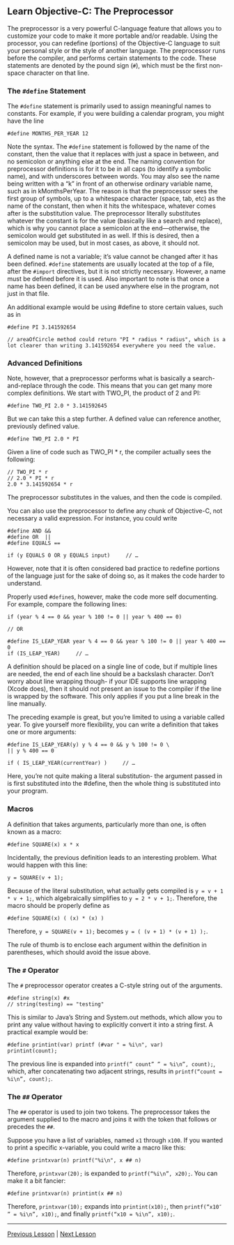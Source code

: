 ## Learn Objective-C: The Preprocessor

The preprocessor is a very powerful C-language feature that allows you to customize your code to make it more portable and/or readable. Using the processor, you can redefine (portions) of the Objective-C language to suit your personal style or the style of another language. The preprocessor runs before the compiler, and performs certain statements to the code. These statements are denoted by the pound sign (`#`), which must be the first non-space character on that line.

### The `#define` Statement

The `#define` statement is primarily used to assign meaningful names to constants. For example, if you were building a calendar program, you might have the line

```objc
#define MONTHS_PER_YEAR 12
```

Note the syntax. The `#define` statement is followed by the name of the constant, then the value that it replaces with just a space in between, and no semicolon or anything else at the end. The naming convention for preprocessor definitions is for it to be in all caps (to identify a symbolic name), and with underscores between words. You may also see the name being written with a “k” in front of an otherwise ordinary variable name, such as in kMonthsPerYear. The reason is that the preprocessor sees the first group of symbols, up to a whitespace character (space, tab, etc) as the name of the constant, then when it hits the whitespace, whatever comes after is the substitution value. The preprocessor literally substitutes whatever the constant is for the value (basically like a search and replace), which is why you cannot place a semicolon at the end—otherwise, the semicolon would get substituted in as well. If this is desired, then a semicolon may be used, but in most cases, as above, it should not.

A defined name is not a variable; it’s value cannot be changed after it has been defined. `#define` statements are usually located at the top of a file, after the `#import` directives, but it is not strictly necessary. However, a name must be defined before it is used. Also important to note is that once a name has been defined, it can be used anywhere else in the program, not just in that file.

An additional example would be using #define to store certain values, such as in

```objc
#define PI 3.141592654

// areaOfCircle method could return "PI * radius * radius", which is a lot clearer than writing 3.141592654 everywhere you need the value.
```

### Advanced Definitions

Note, however, that a preprocessor performs what is basically a search-and-replace through the code. This means that you can get many more complex definitions. We start with TWO_PI, the product of 2 and PI:

```objc
#define TWO_PI 2.0 * 3.141592645
```

But we can take this a step further. A defined value can reference another, previously defined value.

```objc
#define TWO_PI 2.0 * PI
```

Given a line of code such as TWO_PI * r, the compiler actually sees the following:

```objc
// TWO_PI * r
// 2.0 * PI * r
2.0 * 3.141592654 * r
```

The preprocessor substitutes in the values, and then the code is compiled.

You can also use the preprocessor to define any chunk of Objective-C, not necessary a valid expression. For instance, you could write

```objc
#define AND &&
#define OR  ||
#define EQUALS ==

if (y EQUALS 0 OR y EQUALS input)     // …
```

However, note that it is often considered bad practice to redefine portions of the language just for the sake of doing so, as it makes the code harder to understand.

Properly used `#define`s, however, make the code more self documenting. For example, compare the following lines:

```objc
if (year % 4 == 0 && year % 100 != 0 || year % 400 == 0)

// OR

#define IS_LEAP_YEAR year % 4 == 0 && year % 100 != 0 || year % 400 == 0
if (IS_LEAP_YEAR)     // …
```

A definition should be placed on a single line of code, but if multiple lines are needed, the end of each line should be a backslash character. Don’t worry about line wrapping though- if your IDE supports line wrapping (Xcode does), then it should not present an issue to the compiler if the line is wrapped by the software. This only applies if you put a line break in the line manually.

The preceding example is great, but you’re limited to using a variable called year. To give yourself more flexibility, you can write a definition that takes one or more arguments:

```objc
#define IS_LEAP_YEAR(y) y % 4 == 0 && y % 100 != 0 \
|| y % 400 == 0

if ( IS_LEAP_YEAR(currentYear) )     // …
```

Here, you’re not quite making a literal substitution- the argument passed in is first substituted into the #define, then the whole thing is substituted into your program.

### Macros

A definition that takes arguments, particularly more than one, is often known as a macro:

```objc
#define SQUARE(x) x * x
```

Incidentally, the previous definition leads to an interesting problem. What would happen with this line:

```objc
y = SQUARE(v + 1);
```

Because of the literal substitution, what actually gets compiled is `y = v + 1 * v + 1;`, which algebraically simplifies to `y = 2 * v + 1;`. Therefore, the macro should be properly define as

```objc
#define SQUARE(x) ( (x) * (x) )
```

Therefore, `y = SQUARE(v + 1);` becomes `y = ( (v + 1) * (v + 1) );`.

The rule of thumb is to enclose each argument within the definition in parentheses, which should avoid the issue above.

### The `#` Operator

The `#` preprocessor operator creates a C-style string out of the arguments.

```objc
#define string(x) #x
// string(testing) == "testing"
```

This is similar to Java’s String and System.out methods, which allow you to print any value without having to explicitly convert it into a string first. A practical example would be:

```objc
#define printint(var) printf (#var " = %i\n", var)
printint(count);
```

The previous line is expanded into `printf(” count” ” = %i\n”, count);`, which, after concatenating two adjacent strings, results in `printf(“count = %i\n”, count);`.

### The `##` Operator

The `##` operator is used to join two tokens. The preprocessor takes the argument supplied to the macro and joins it with the token that follows or precedes the `##`.

Suppose you have a list of variables, named `x1` through `x100`. If you wanted to print a specific x-variable, you could write a macro like this:

```objc
#define printxvar(n) printf("%i\n", x ## n)
```

Therefore, `printxvar(20);` is expanded to `printf(“%i\n”, x20);`. You can make it a bit fancier:

```objc
#define printxvar(n) printint(x ## n)
```

Therefore, `printxvar(10);` expands into `printint(x10);`, then `printf(“x10″ ” = %i\n”, x10);`, and finally `printf(“x10 = %i\n”, x10);`.

---

[Previous Lesson](63.md) | [Next Lesson](70.md)
